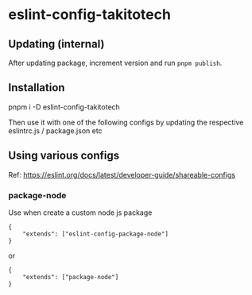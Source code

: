 # eslint-config-takitotech

## Updating (internal)
After updating package, increment version and run `pnpm publish`.
## Installation
pnpm i -D eslint-config-takitotech

Then use it with one of the following configs by updating the respective eslintrc.js / package.json etc
## Using various configs
Ref: https://eslint.org/docs/latest/developer-guide/shareable-configs
### package-node
Use when create a custom node js package

```
{
	"extends": ["eslint-config-package-node"]
}
```
or

```
{
	"extends": ["package-node"]
}
```
